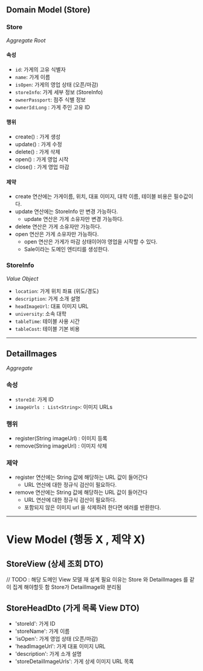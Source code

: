 ## Domain Model (Store)

### Store

_Aggregate Root_

#### 속성

- `id`: 가게의 고유 식별자
- `name`: 가게 이름
- `isOpen`: 가게의 영업 상태 (오픈/마감)
- `storeInfo`: 가게 세부 정보 (StoreInfo)
- `ownerPassport`: 점주 식별 정보
- `ownerId`:`Long` : 가게 주인 고유 ID

#### 행위

- create() : 가게 생성
- update() : 가게 수정
- delete() : 가게 삭제
- open() : 가게 영업 시작
- close() : 가게 영업 마감

#### 제약

- create 연산에는 가게이름, 위치, 대표 이미지, 대학 이름, 테이블 비용은 필수값이다.
- update 연산에는 StoreInfo 만 변경 가능하다.
    - update 연산은 가게 소유자만 변경 가능하다.
- delete 연산은 가게 소유자만 가능하다.
- open 연산은 가게 소유자만 가능하다.
    - open 연산은 가게가 마감 상태이어야 영업을 시작할 수 있다.
    - Sale이라는 도메인 엔티티를 생성한다.

### StoreInfo

_Value Object_

- `location`: 가게 위치 좌표 (위도/경도)
- `description`: 가게 소개 설명
- `headImageUrl`: 대표 이미지 URL
- `university`: 소속 대학
- `tableTime`: 테이블 사용 시간
- `tableCost`: 테이블 기본 비용

----

## DetailImages

_Aggregate_

### 속성

- `storeId`: 가게 ID
- `imageUrls : List<String>`: 이미지 URLs

### 행위

- register(String imageUrl) : 이미지 등록
- remove(String imageUrl) : 이미지 삭제

### 제약

- register 연산에는 String 값에 해당하는 URL 값이 들어간다
    - URL 연산에 대한 정규식 검산이 필요하다.
- remove 연산에는 String 값에 해당하는 URL 값이 들어간다
    - URL 연산에 대한 정규식 검산이 필요하다.
    - 포함되지 않은 이미지 url 을 삭제하려 한다면 에러를 반환한다.

---

# View Model (행동 X , 제약 X)

## StoreView (상세 조회 DTO)

// TODO : 해당 도메인 View 모델 재 설계 필요 이유는 Store 와 DetailImages 를 같이 집계 해야할듯 함 Store가 DetailImage와 분리됨

## StoreHeadDto (가게 목록 View DTO)

- 'storeId': 가게 ID
- 'storeName': 가게 이름
- 'isOpen': 가게 영업 상태 (오픈/마감)
- 'headImageUrl': 가게 대표 이미지 URL
- 'description': 가게 소개 설명
- 'storeDetailImageUrls': 가게 상세 이미지 URL 목록



